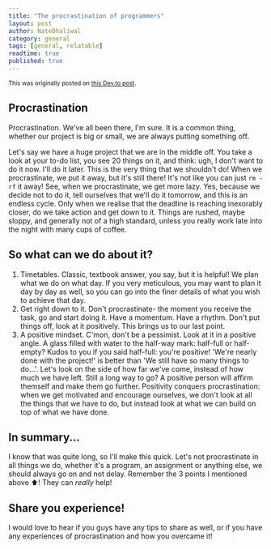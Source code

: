 ```yaml
---
title: "The procrastination of programmers"
layout: post
author: NateDhaliwal
category: general
tags: [general, relatable]
readtime: true
published: true
---
```


<small>This was originally posted on [this Dev.to post](https://dev.to/natedhaliwal/procrastination-2eop).</small>

## Procrastination
Procrastination. We've all been there, I'm sure. It is a common thing, whether our project is big or small, we are always putting something off.

Let's say we have a huge project that we are in the middle off. You take a look at your to-do list, you see 20 things on it, and think: ugh, I don't want to do it now. I'll do it later. This is the very thing that we shouldn't do! When we procrastinate, we put it away, but it's still there! It's not like you can just `rm -rf` it away! See, when we procrastinate, we get more lazy. Yes, because we decide not to do it, tell ourselves that we'll do it tomorrow, and this is an endless cycle. Only when we realise that the deadline is reaching inexorably closer, do we take action and get down to it. Things are rushed, maybe sloppy, and generally not of a high standard, unless you really work late into the night with many cups of coffee.

## So what can we do about it?
1. Timetables. Classic, textbook answer, you say, but it is helpful! We plan what we do on what day. If you very meticulous, you may want to plan it day by day as well, so you can go into the finer details of what you wish to achieve that day.
2. Get right down to it. Don't procrastinate- the moment you receive the task, go and start doing it. Have a momentum. Have a rhythm. Don't put things off, look at it positively. This brings us to our last point.
3. A positive mindset. C'mon, don't be a pessimist. Look at it in a positive angle. A glass filled with water to the half-way mark: half-full or half-empty? Kudos to you if you said half-full: you're positive! 'We're nearly done with the project!' is better than 'We still have so many things to do...'. Let's look on the side of how far we've come, instead of how much we have left. Still a long way to go? A positive person will affirm themself and make them go further. Positivity conquers procrastination: when we get motivated and encourage ourselves, we don't look at all the things that we have to do, but instead look at what we can build on top of what we have done.

## In summary...
I know that was quite long, so I'll make this quick. Let's not procrastinate in all things we do, whether it's a program, an assignment or anything else, we should always go on and not delay. Remember the 3 points I mentioned above ⬆️! They can _really_ help!

## Share you experience! 
I would love to hear if you guys have any tips to share as well, or if you have any experiences of procrastination and how you overcame it!